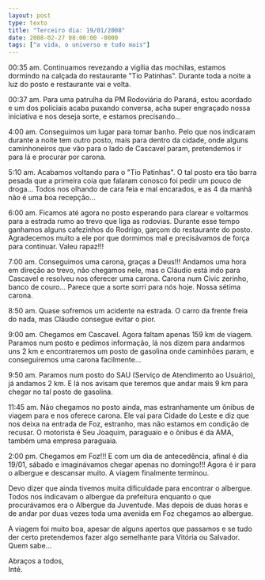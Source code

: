 ```yaml
---
layout: post
type: texto
title: "Terceiro dia: 19/01/2008"
date: 2008-02-27 08:00:00 -0000
tags: ["a vida, o universo e tudo mais"]
---
```

00:35 am. Continuamos revezando a vigília das mochilas, estamos dormindo na calçada do restaurante "Tio Patinhas". Durante toda a noite a luz do posto e restaurante vai e volta.

00:37 am. Para uma patrulha da PM Rodoviária do Paraná, estou acordado e um dos policiais acaba puxando conversa, acha super engraçado nossa iniciativa e nos deseja sorte, e estamos precisando...

4:00 am. Conseguimos um lugar para tomar banho. Pelo que nos indicaram durante a noite tem outro posto, mais para dentro da cidade, onde alguns caminhoneiros que vão para o lado de Cascavel param, pretendemos ir para lá e procurar por carona.

5:10 am. Acabamos voltando para o "Tio Patinhas". O tal posto era tão barra pesada que a primeira coia que falaram conosco foi pedir um pouco de droga... Todos nos olhando de cara feia e mal encarados, e as 4 da manhã não é uma boa recepção...

6:00 am. Ficamos até agora no posto esperando para clarear e voltarmos para a estrada rumo ao trevo que liga as rodovias. Durante esse tempo ganhamos alguns cafezinhos do Rodrigo, garçom do restaurante do posto. Agradecemos muito a ele por que dormimos mal e precisávamos de força para continuar. Valeu rapaz!!!

7:00 am. Conseguimos uma carona, graças a Deus!!! Andamos uma hora em direção ao trevo, não chegamos nele, mas o Cláudio está indo para Cascavel e resolveu nos oferecer uma carona. Carona num Civic zerinho, banco de couro... Parece que a sorte sorri para nós hoje. Nossa sétima carona.

8:50 am. Quase sofremos um acidente na estrada. O carro da frente freia do nada, mas Cláudio consegue evitar o pior.

9:00 am. Chegamos em Cascavel. Agora faltam apenas 159 km de viagem. Paramos num posto e pedimos informação, lá nos dizem para andarmos uns 2 km e encontraremos um posto de gasolina onde caminhões param, e conseguiremos uma carona facilmente...

9:50 am. Paramos num posto do SAU (Serviço de Atendimento ao Usuário), já andamos 2 km. E lá nos avisam que teremos que andar mais 9 km para chegar no tal posto de gasolina.

11:45 am. Não chegamos no posto ainda, mas estranhamente um ônibus de viagem para e nos oferece carona. Ele vai para Cidade do Leste e diz que nos deixa na entrada de Foz, estranho, mas não estamos em condição de recusar. O motorista é Seu Joaquim, paraguaio e o ônibus é da AMA, também uma empresa paraguaia.

2:00 pm. Chegamos em Foz!!! E com um dia de antecedência, afinal é dia 19/01, sábado e imaginávamos chegar apenas no domingo!!! Agora é ir para o albergue e descansar muito. A viagem finalmente terminou.

Devo dizer que ainda tivemos muita dificuldade para encontrar o albergue. Todos nos indicavam o albergue da prefeitura enquanto o que procurávamos era o Albergue da Juventude. Mas depois de duas horas e de andar por duas vezes toda uma avenida em Foz chegamos ao albergue.

A viagem foi muito boa, apesar de alguns apertos que passamos e se tudo der certo pretendemos fazer algo semelhante para Vitória ou Salvador. Quem sabe...

Abraços a todos,  
Inté.